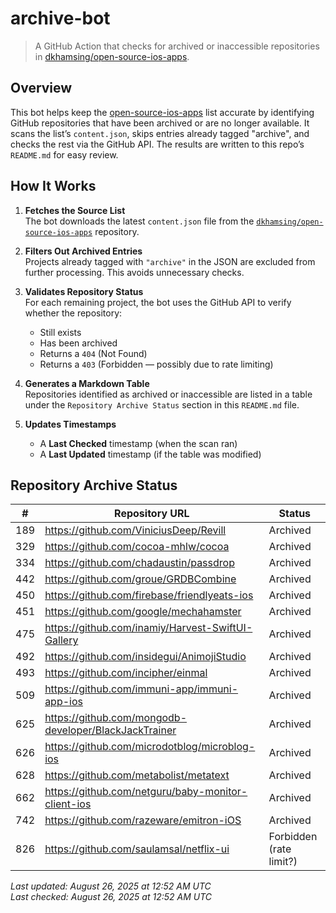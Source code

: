 # archive-bot

> A GitHub Action that checks for archived or inaccessible repositories in [dkhamsing/open-source-ios-apps](https://github.com/dkhamsing/open-source-ios-apps).

## Overview

This bot helps keep the [open-source-ios-apps](https://github.com/dkhamsing/open-source-ios-apps) list accurate by identifying GitHub repositories that have been archived or are no longer available. It scans the list’s `content.json`, skips entries already tagged "archive", and checks the rest via the GitHub API. The results are written to this repo’s `README.md` for easy review.


## How It Works

1. **Fetches the Source List**  
   The bot downloads the latest `content.json` file from the [`dkhamsing/open-source-ios-apps`](https://github.com/dkhamsing/open-source-ios-apps) repository.

2. **Filters Out Archived Entries**  
   Projects already tagged with `"archive"` in the JSON are excluded from further processing. This avoids unnecessary checks.

3. **Validates Repository Status**  
   For each remaining project, the bot uses the GitHub API to verify whether the repository:
   - Still exists
   - Has been archived
   - Returns a `404` (Not Found)
   - Returns a `403` (Forbidden — possibly due to rate limiting)

4. **Generates a Markdown Table**  
   Repositories identified as archived or inaccessible are listed in a table under the `Repository Archive Status` section in this `README.md` file.

5. **Updates Timestamps**  
   - A **Last Checked** timestamp (when the scan ran)
   - A **Last Updated** timestamp (if the table was modified)


## Repository Archive Status

| # | Repository URL | Status |
|---|----------------|--------|
| 189 | https://github.com/ViniciusDeep/Revill | Archived |
| 329 | https://github.com/cocoa-mhlw/cocoa | Archived |
| 334 | https://github.com/chadaustin/passdrop | Archived |
| 442 | https://github.com/groue/GRDBCombine | Archived |
| 450 | https://github.com/firebase/friendlyeats-ios | Archived |
| 451 | https://github.com/google/mechahamster | Archived |
| 475 | https://github.com/inamiy/Harvest-SwiftUI-Gallery | Archived |
| 492 | https://github.com/insidegui/AnimojiStudio | Archived |
| 493 | https://github.com/incipher/einmal | Archived |
| 509 | https://github.com/immuni-app/immuni-app-ios | Archived |
| 625 | https://github.com/mongodb-developer/BlackJackTrainer | Archived |
| 626 | https://github.com/microdotblog/microblog-ios | Archived |
| 628 | https://github.com/metabolist/metatext | Archived |
| 662 | https://github.com/netguru/baby-monitor-client-ios | Archived |
| 742 | https://github.com/razeware/emitron-iOS | Archived |
| 826 | https://github.com/saulamsal/netflix-ui | Forbidden (rate limit?) |

*Last updated: August 26, 2025 at 12:52 AM UTC*  
*Last checked: August 26, 2025 at 12:52 AM UTC*